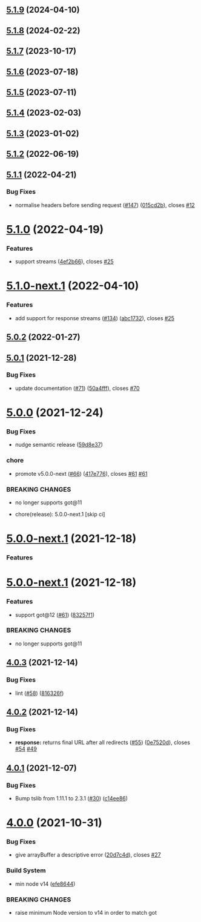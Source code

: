 ## [5.1.9](https://github.com/alexghr/got-fetch/compare/v5.1.8...v5.1.9) (2024-04-10)

## [5.1.8](https://github.com/alexghr/got-fetch/compare/v5.1.7...v5.1.8) (2024-02-22)

## [5.1.7](https://github.com/alexghr/got-fetch/compare/v5.1.6...v5.1.7) (2023-10-17)

## [5.1.6](https://github.com/alexghr/got-fetch/compare/v5.1.5...v5.1.6) (2023-07-18)

## [5.1.5](https://github.com/alexghr/got-fetch/compare/v5.1.4...v5.1.5) (2023-07-11)

## [5.1.4](https://github.com/alexghr/got-fetch/compare/v5.1.3...v5.1.4) (2023-02-03)

## [5.1.3](https://github.com/alexghr/got-fetch/compare/v5.1.2...v5.1.3) (2023-01-02)

## [5.1.2](https://github.com/alexghr/got-fetch/compare/v5.1.1...v5.1.2) (2022-06-19)

## [5.1.1](https://github.com/alexghr/got-fetch/compare/v5.1.0...v5.1.1) (2022-04-21)


### Bug Fixes

* normalise headers before sending request ([#147](https://github.com/alexghr/got-fetch/issues/147)) ([015cd2b](https://github.com/alexghr/got-fetch/commit/015cd2b0404706f0b23333d1df98aaa0ec72f8a4)), closes [#12](https://github.com/alexghr/got-fetch/issues/12)

# [5.1.0](https://github.com/alexghr/got-fetch/compare/v5.0.2...v5.1.0) (2022-04-19)


### Features

* support streams ([4ef2b66](https://github.com/alexghr/got-fetch/commit/4ef2b669433730c64a19033998e496da6f411ae9)), closes [#25](https://github.com/alexghr/got-fetch/issues/25)

# [5.1.0-next.1](https://github.com/alexghr/got-fetch/compare/v5.0.2...v5.1.0-next.1) (2022-04-10)


### Features

* add support for response streams ([#134](https://github.com/alexghr/got-fetch/issues/134)) ([abc1732](https://github.com/alexghr/got-fetch/commit/abc1732d714c1fb178438cdc1e203afc5ec214d5)), closes [#25](https://github.com/alexghr/got-fetch/issues/25)

## [5.0.2](https://github.com/alexghr/got-fetch/compare/v5.0.1...v5.0.2) (2022-01-27)

## [5.0.1](https://github.com/alexghr/got-fetch/compare/v5.0.0...v5.0.1) (2021-12-28)


### Bug Fixes

* update documentation ([#71](https://github.com/alexghr/got-fetch/issues/71)) ([50a4fff](https://github.com/alexghr/got-fetch/commit/50a4fff84c8089faf859693c3d7cefc99d4fed7c)), closes [#70](https://github.com/alexghr/got-fetch/issues/70)

# [5.0.0](https://github.com/alexghr/got-fetch/compare/v4.0.3...v5.0.0) (2021-12-24)


### Bug Fixes

* nudge semantic release ([59d8e37](https://github.com/alexghr/got-fetch/commit/59d8e373e5cef661fc7c6084c6e28f72eae7fcd2))


### chore

* promote v5.0.0-next ([#66](https://github.com/alexghr/got-fetch/issues/66)) ([417e776](https://github.com/alexghr/got-fetch/commit/417e77618b05c64bd00fe23da24f74943b0a5b47)), closes [#61](https://github.com/alexghr/got-fetch/issues/61) [#61](https://github.com/alexghr/got-fetch/issues/61)


### BREAKING CHANGES

* no longer supports got@11

* chore(release): 5.0.0-next.1 [skip ci]

# [5.0.0-next.1](https://github.com/alexghr/got-fetch/compare/v4.0.3...v5.0.0-next.1) (2021-12-18)

### Features

# [5.0.0-next.1](https://github.com/alexghr/got-fetch/compare/v4.0.3...v5.0.0-next.1) (2021-12-18)


### Features

* support got@12 ([#61](https://github.com/alexghr/got-fetch/issues/61)) ([83257f1](https://github.com/alexghr/got-fetch/commit/83257f1ae463f369d49e41b8a6c8ffac6928f2d5))


### BREAKING CHANGES

* no longer supports got@11

## [4.0.3](https://github.com/alexghr/got-fetch/compare/v4.0.2...v4.0.3) (2021-12-14)


### Bug Fixes

* lint ([#58](https://github.com/alexghr/got-fetch/issues/58)) ([816326f](https://github.com/alexghr/got-fetch/commit/816326f5d0c53be64c18ad2cbd9abfc834cf078d))

## [4.0.2](https://github.com/alexghr/got-fetch/compare/v4.0.1...v4.0.2) (2021-12-14)


### Bug Fixes

* **response:** returns final URL after all redirects ([#55](https://github.com/alexghr/got-fetch/issues/55)) ([0e7520d](https://github.com/alexghr/got-fetch/commit/0e7520dd5cb2a19524f78012f7670713b6085149)), closes [#54](https://github.com/alexghr/got-fetch/issues/54) [#49](https://github.com/alexghr/got-fetch/issues/49)

## [4.0.1](https://github.com/alexghr/got-fetch/compare/v4.0.0...v4.0.1) (2021-12-07)


### Bug Fixes

* Bump tslib from 1.11.1 to 2.3.1 ([#30](https://github.com/alexghr/got-fetch/issues/30)) ([c14ee86](https://github.com/alexghr/got-fetch/commit/c14ee866ab66c7a8f7aa0c264756b5e161a0584d))

# [4.0.0](https://github.com/alexghr/got-fetch/compare/v3.0.0...v4.0.0) (2021-10-31)


### Bug Fixes

* give arrayBuffer a descriptive error ([20d7c4d](https://github.com/alexghr/got-fetch/commit/20d7c4d74ea879f12a36cf54b1a839f309be2f0b)), closes [#27](https://github.com/alexghr/got-fetch/issues/27)


### Build System

* min node v14 ([efe8644](https://github.com/alexghr/got-fetch/commit/efe86444779f0417eb7a118496f4fc7633e0ab93))


### BREAKING CHANGES

* raise minimum Node version to v14 in order to match got
